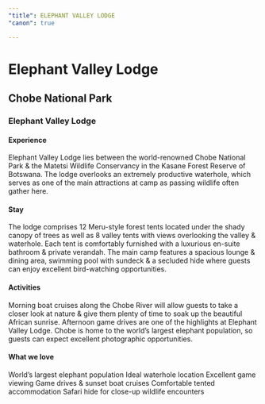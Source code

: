```yaml
---
"title": ELEPHANT VALLEY LODGE
"canon": true

---
```


# Elephant Valley Lodge
## Chobe National Park
### Elephant Valley Lodge

#### Experience
Elephant Valley Lodge lies between the world-renowned Chobe National Park &amp; the Matetsi Wildlife Conservancy in the Kasane Forest Reserve of Botswana.
The lodge overlooks an extremely productive waterhole, which serves as one of the main attractions at camp as passing wildlife often gather here.

#### Stay
The lodge comprises 12 Meru-style forest tents located under the shady canopy of trees as well as 8 valley tents with views overlooking the valley &amp; waterhole.  Each tent is comfortably furnished with a luxurious en-suite bathroom &amp; private verandah.
The main camp features a spacious lounge &amp; dining area, swimming pool with sundeck &amp; a secluded hide where guests can enjoy excellent bird-watching opportunities.

#### Activities
Morning boat cruises along the Chobe River will allow guests to take a closer look at nature &amp; give them plenty of time to soak up the beautiful African sunrise.
Afternoon game drives are one of the highlights at Elephant Valley Lodge.  Chobe is home to the world’s largest elephant population, so guests can expect excellent photographic opportunities.


#### What we love
World’s largest elephant population 
Ideal waterhole location
Excellent game viewing
Game drives &amp; sunset boat cruises
Comfortable tented accommodation
Safari hide for close-up wildlife encounters